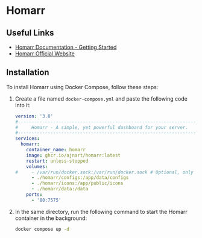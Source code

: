 # Homarr

## Useful Links

- [Homarr Documentation - Getting Started](https://homarr.dev/docs/getting-started/installation/)
- [Homarr Official Website](https://homarr.dev/)

## Installation

To install Homarr using Docker Compose, follow these steps:

1. Create a file named `docker-compose.yml` and paste the following code into it:

    ```yaml
    version: '3.8'
    #---------------------------------------------------------------------#
    #     Homarr - A simple, yet powerful dashboard for your server.      #
    #---------------------------------------------------------------------#
    services:
      homarr:
        container_name: homarr
        image: ghcr.io/ajnart/homarr:latest
        restart: unless-stopped
        volumes:
    #     - /var/run/docker.sock:/var/run/docker.sock # Optional, only if you want Docker integration
          - ./homarr/configs:/app/data/configs
          - ./homarr/icons:/app/public/icons
          - ./homarr/data:/data
        ports:
          - '80:7575'
    ```

2. In the same directory, run the following command to start the Homarr container in the background:

    ```bash
    docker compose up -d
    ```
